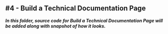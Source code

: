 ## **#4 - Build a Technical Documentation Page**

***In this folder, source code for Build a Technical Documentation Page will be added along with snapshot of how it looks.***

<!-- <img src="assets/snapshot.png" alt="Setup" href="https://codepen.io/lostgirljourney/full/rNMGXZw">

***Codepen link:*** *https://codepen.io/lostgirljourney/full/rNMGXZw* -->